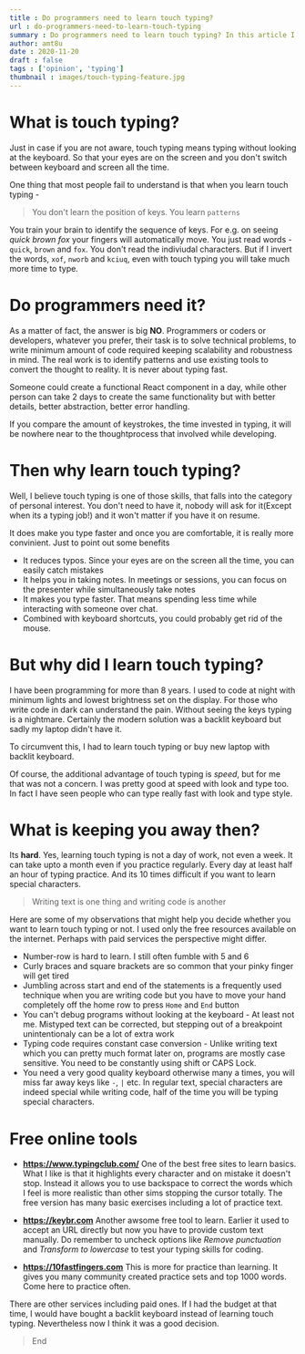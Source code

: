 ```yaml
---
title : Do programmers need to learn touch typing?
url : do-programmers-need-to-learn-touch-typing
summary : Do programmers need to learn touch typing? In this article I will discuss about my experience learning touch typing as a programmer. What are the pros and cons if you want to write code.
author: amt8u
date : 2020-11-20
draft : false
tags : ['opinion', 'typing']
thumbnail : images/touch-typing-feature.jpg
---
```



# What is touch typing?

Just in case if you are not aware, touch typing means typing without looking at the keyboard. So that your eyes are on the screen and you don't switch between keyboard and screen all the time.

One thing that most people fail to understand is that when you learn touch typing - 

> You don't learn the position of keys. You learn `patterns`

You train your brain to identify the sequence of keys. For e.g. on seeing *quick brown fox* your fingers will automatically move. You just read words - `quick`, `brown` and `fox`. You don't read the indiviudal characters. But if I invert the words, `xof`,  `nworb` and `kciuq`, even with touch typing you will take much more time to type.

# Do programmers need it?

As a matter of fact, the answer is big **NO**. Programmers or coders or developers, whatever you prefer, their task is to solve technical problems, to write minimum amount of code required keeping scalability and robustness in mind. The real work is to identify patterns and use existing tools to convert the thought to reality. It is never about typing fast.

Someone could create a functional React component in a day, while other person can take 2 days to create the same functionality but with better details, better abstraction, better error handling.

If you compare the amount of keystrokes, the time invested in typing, it will be nowhere near to the thoughtprocess that involved while developing. 

# Then why learn touch typing?
Well, I believe touch typing is one of those skills, that falls into the category of personal interest. You don't need to have it, nobody will ask for it(Except when its a typing job!) and it won't matter if you have it on resume.

It does make you type faster and once you are comfortable, it is really more convinient. Just to point out some benefits

* It reduces typos. Since your eyes are on the screen all the time, you can easily catch mistakes
* It helps you in taking notes. In meetings or sessions, you can focus on the presenter while simultaneously take notes
* It makes you type faster. That means spending less time while interacting with someone over chat. 
* Combined with keyboard shortcuts, you could probably get rid of the mouse.

# But why did I learn touch typing?

I have been programming for more than 8 years. I used to code at night with minimum lights and lowest brightness set on the display. For those who write code in dark can understand the pain. Without seeing the keys typing is a nightmare. Certainly the modern solution was a backlit keyboard but sadly my laptop didn't have it.

To circumvent this, I had to learn touch typing or buy new laptop with backlit keyboard. 

Of course, the additional advantage of touch typing is *speed*, but for me that was not a concern. I was pretty good at speed with look and type too. In fact I have seen people who can type really fast with look and type style.

# What is keeping you away then?
Its **hard**. Yes, learning touch typing is not a day of work, not even a week. It can take upto a month even if you practice regularly. Every day at least half an hour of typing practice. And its 10 times difficult if you want to learn special characters. 

> Writing text is one thing and writing code is another

Here are some of my observations that might help you decide whether you want to learn touch typing or not. I used only the free resources available on the internet. Perhaps with paid services the perspective might differ.

* Number-row is hard to learn. I still often fumble with 5 and 6
* Curly braces and square brackets are so common that your pinky finger will get tired
* Jumbling across start and end of the statements is a frequently used technique when you are writing code but you have to move your hand completely off the home row to press `Home` and `End` button
* You can't debug programs without looking at the keyboard - At least not me. Mistyped text can be corrected, but stepping out of a breakpoint unintentionaly can be a lot of extra work
* Typing code requires constant case conversion - Unlike writing text which you can pretty much format later on, programs are mostly case sensitive. You need to be constantly using shift or CAPS Lock. 
* You need a very good quality keyboard otherwise many a times, you will miss far away keys like `-`, `|` etc. In regular text, special characters are indeed special while writing code, half of the time you will be typing special characters.

# Free online tools

* **https://www.typingclub.com/** One of the best free sites to learn basics. What I like is that it highlights every character and on mistake it doesn't stop. Instead it allows you to use backspace to correct the words which I feel is more realistic than other sims stopping the cursor totally. The free version has many basic exercises including a lot of practice text.

* **https://keybr.com** Another awsome free tool to learn. Earlier it used to accept an URL directly but now you have to provide custom text manually. Do remember to uncheck options like *Remove punctuation* and *Transform to lowercase* to test your typing skills for coding.

* **https://10fastfingers.com** This is more for practice than learning. It gives you many community created practice sets and top 1000 words. Come here to practice often.

There are other services including paid ones. If I had the budget at that time, I would have bought a backlit keyboard instead of learning touch typing. Nevertheless now I think it was a good decision.

> End




